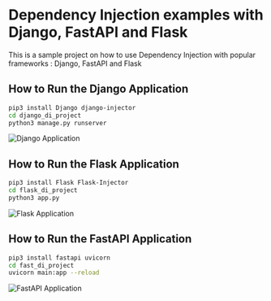 # Dependency Injection examples with Django, FastAPI and Flask

This is a sample project on how to use Dependency Injection with popular frameworks : Django, FastAPI and Flask

## How to Run the Django Application

```bash
pip3 install Django django-injector
cd django_di_project
python3 manage.py runserver
```

![Django Application](https://i.imgur.com/rNmNXYv.png)

## How to Run the Flask Application

```bash
pip3 install Flask Flask-Injector
cd flask_di_project
python3 app.py
```

![Flask Application](https://i.imgur.com/0pyhFZv.png)

## How to Run the FastAPI Application

```bash
pip3 install fastapi uvicorn
cd fast_di_project
uvicorn main:app --reload
```

![FastAPI Application](https://i.imgur.com/JFY2YIP.png)
